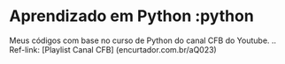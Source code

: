 # Aprendizado em Python :python

Meus códigos com base no curso de Python do canal CFB do Youtube. ..
Ref-link: [Playlist Canal CFB] (encurtador.com.br/aQ023)
